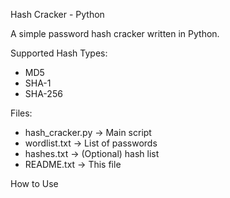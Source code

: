 
Hash Cracker - Python

A simple password hash cracker written in Python.

Supported Hash Types:
- MD5
- SHA-1
- SHA-256

Files:
- hash_cracker.py     -> Main script
- wordlist.txt        -> List of passwords
- hashes.txt          -> (Optional) hash list
- README.txt          -> This file

How to Use
